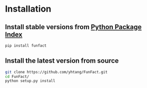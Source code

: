 # Installation

## Install stable versions from [Python Package Index](https://pypi.org/project/funfact/)

```bash
pip install funfact
```

## Install the latest version from source

```bash
git clone https://github.com/yhtang/FunFact.git
cd FunFact/
python setup.py install
```